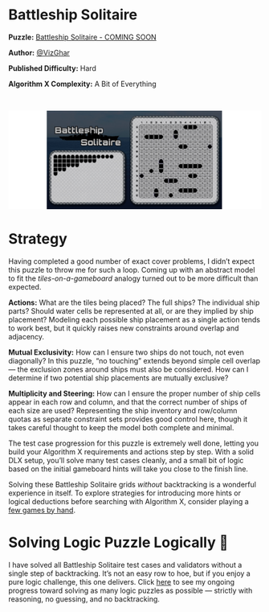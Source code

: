 # Battleship Solitaire

__Puzzle:__ [Battleship Solitaire - COMING SOON](https://www.codingame.com/contribute/community)

__Author:__ [@VizGhar](https://www.codingame.com/profile/c152bee9fe8dc90ac4f6b84505b59ebb9086993)

__Published Difficulty:__ Hard

__Algorithm X Complexity:__ A Bit of Everything

<BR>

![Battleship Solitaire](BattleshipSolitaire.png)

# Strategy

Having completed a good number of exact cover problems, I didn’t expect this puzzle to throw me for such a loop. Coming up with an abstract model to fit the *tiles-on-a-gameboard* analogy turned out to be more difficult than expected.

**Actions:** What are the tiles being placed? The full ships? The individual ship parts? Should water cells be represented at all, or are they implied by ship placement? Modeling each possible ship placement as a single action tends to work best, but it quickly raises new constraints around overlap and adjacency.

**Mutual Exclusivity:** How can I ensure two ships do not touch, not even diagonally? In this puzzle, “no touching” extends beyond simple cell overlap — the exclusion zones around ships must also be considered. How can I determine if two potential ship placements are mutually exclusive?

**Multiplicity and Steering:** How can I ensure the proper number of ship cells appear in each row and column, and that the correct number of ships of each size are used? Representing the ship inventory and row/column quotas as separate constraint sets provides good control here, though it takes careful thought to keep the model both complete and minimal.

The test case progression for this puzzle is extremely well done, letting you build your Algorithm X requirements and actions step by step. With a solid DLX setup, you’ll solve many test cases cleanly, and a small bit of logic based on the initial gameboard hints will take you close to the finish line.

Solving these Battleship Solitaire grids *without* backtracking is a wonderful experience in itself. To explore strategies for introducing more hints or logical deductions before searching with Algorithm X, consider playing a [few games by hand](https://lukerissacher.com/battleships).

# Solving Logic Puzzle Logically 💯

I have solved all Battleship Solitaire test cases and validators without a single step of backtracking. It’s not an easy row to hoe, but if you enjoy a pure logic challenge, this one delivers. Click [here](solving-with-logic-only) to see my ongoing progress toward solving as many logic puzzles as possible — strictly with reasoning, no guessing, and no backtracking.
